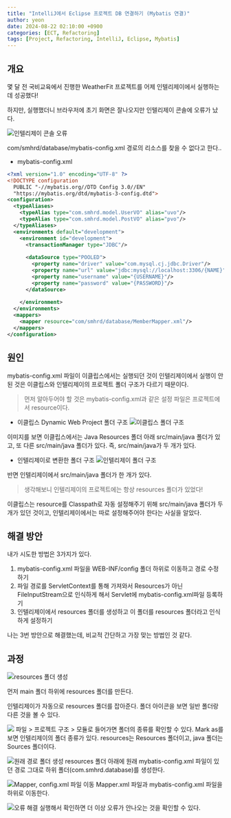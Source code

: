 ```yaml
---
title: "IntelliJ에서 Eclipse 프로젝트 DB 연결하기 (Mybatis 연결)"
author: yeon
date: 2024-08-22 02:10:00 +0900
categories: [ECT, Refactoring]
tags: [Project, Refactoring, IntelliJ, Eclipse, Mybatis]
---
```


## 개요
몇 달 전 국비교육에서 진행한 WeatherFit 프로젝트를 어제 인텔리제이에서 실행하는 데 성공했다!

하지만, 실행했더니 브라우저에 초기 화면은 잘나오지만 인텔리제이 콘솔에 오류가 났다.

![인텔리제이 콘솔 오류](/assets/img/WeatherFitRe2/image.png)

com/smhrd/database/mybatis-config.xml 경로의 리소스를 찾을 수 없다고 한다..

- mybatis-config.xml

```xml
<?xml version="1.0" encoding="UTF-8" ?>
<!DOCTYPE configuration
  PUBLIC "-//mybatis.org//DTD Config 3.0//EN"
  "https://mybatis.org/dtd/mybatis-3-config.dtd">
<configuration>
  <typeAliases>
    <typeAlias type="com.smhrd.model.UserVO" alias="uvo"/>
    <typeAlias type="com.smhrd.model.PostVO" alias="pvo"/>
  </typeAliases>
  <environments default="development">
    <environment id="development">
      <transactionManager type="JDBC"/>
      
      <dataSource type="POOLED">
        <property name="driver" value="com.mysql.cj.jdbc.Driver"/>
        <property name="url" value="jdbc:mysql://localhost:3306/{NAME}"/>
        <property name="username" value="{USERNAME}"/>
        <property name="password" value="{PASSWORD}"/>
      </dataSource>
      
    </environment>
  </environments>
  <mappers>
    <mapper resource="com/smhrd/database/MemberMapper.xml"/>
  </mappers>
</configuration>
```

## 원인

mybatis-config.xml 파일이 이클립스에서는 실행되던 것이 인텔리제이에서 실행이 안된 것은 이클립스와 인텔리제이의 프로젝트 폴더 구조가 다르기 때문이다.

> 먼저 알아두어야 할 것은 mybatis-config.xml과 같은 설정 파일은 프로젝트에서 resource이다.

- 이클립스 Dynamic Web Project 폴더 구조
![이클립스 폴더 구조](/assets/img/WeatherFitRe2/image-1.png)

이미지를 보면 이클립스에서는 Java Resources 폴더 아래 src/main/java 폴더가 있고, 또 다른 src/main/java 폴더가 있다. 즉, src/main/java가 두 개가 있다.

- 인텔리제이로 변환한 폴더 구조
![인텔리제이 폴더 구조](/assets/img/WeatherFitRe2/image-2.png)

반면 인텔리제이에서 src/main/java 폴더가 한 개가 있다.
> 생각해보니 인텔리제이의 프로젝트에는 항상 resources 폴더가 있었다!

이클립스는 resource를 Classpath로 자동 설정해주기 위해 src/main/java 폴더가 두 개가 있던 것이고, 인텔리제이에서는 따로 설정해주어야 한다는 사실을 알았다.

## 해결 방안
내가 시도한 방법은 3가지가 있다.

1. mybatis-config.xml 파일을 WEB-INF/config 폴더 하위로 이동하고 경로 수정하기
2. 파일 경로를 ServletContext를 통해 가져와서 Resources가 아닌 FileInputStream으로 인식하게 해서 Servlet에 mybatis-config.xml파일 등록하기
3. 인텔리제이에서 resources 폴더를 생성하고 이 폴더를 resources 폴더라고 인식하게 설정하기

나는 3번 방안으로 해결했는데, 비교적 간단하고 가장 맞는 방법인 것 같다.

## 과정
![resources 폴더 생성](/assets/img/WeatherFitRe2/image-3.png)

먼저 main 폴더 하위에 resources 폴더를 만든다.

인텔리제이가 자동으로 resources 폴더를 잡아준다. 폴더 아이콘을 보면 일반 폴더랑 다른 것을 볼 수 있다.

![](/assets/img/WeatherFitRe2/image-7.png)
파일 > 프로젝트 구조 > 모듈로 들어가면 폴더의 종류를 확인할 수 있다. Mark as를 보면 인텔리제이의 폴더 종류가 있다. resources는 Resources 폴더이고, java 폴더는 Sources 폴더이다.

![원래 경로 폴더 생성](/assets/img/WeatherFitRe2/image-4.png)
resources 폴더 아래에 원래 mybatis-config.xml 파일이 있던 경로 그대로 하위 폴더(com.smhrd.database)를 생성한다.

![Mapper, config.xml 파일 이동](/assets/img/WeatherFitRe2/image-5.png)
Mapper.xml 파일과 mybatis-config.xml 파일을 하위로 이동한다.

![오류 해결](/assets/img/WeatherFitRe2/image-6.png)
실행해서 확인하면 더 이상 오류가 안나오는 것을 확인할 수 있다.
